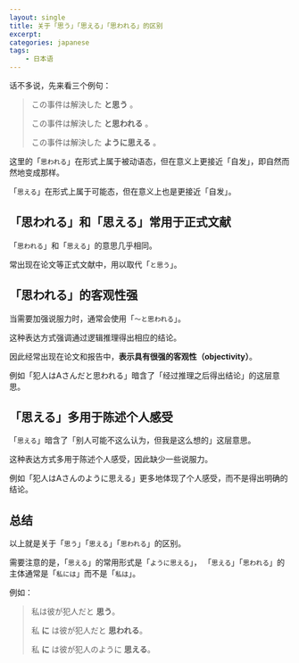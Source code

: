 ```yaml
---
layout: single
title: 关于「思う」「思える」「思われる」的区别
excerpt: 
categories: japanese
tags:
    - 日本语
---
```


话不多说，先来看三个例句：

> この事件は解決した **と思う** 。
>
> この事件は解決した **と思われる** 。
>
> この事件は解決した **ように思える** 。

这里的「`思われる`」在形式上属于被动语态，但在意义上更接近「自发」，即自然而然地变成那样。

「`思える`」在形式上属于可能态，但在意义上也是更接近「自发」。

## 「思われる」和「思える」常用于正式文献

「`思われる`」和「`思える`」的意思几乎相同。

常出现在论文等正式文献中，用以取代「`と思う`」。

## 「思われる」的客观性强

当需要加强说服力时，通常会使用「`～と思われる`」。

这种表达方式强调通过逻辑推理得出相应的结论。

因此经常出现在论文和报告中，**表示具有很强的客观性<span class='more'>（objectivity）</span>**。

例如「犯人はAさんだと思われる」暗含了「经过推理之后得出结论」的这层意思。

## 「思える」多用于陈述个人感受

「`思える`」暗含了「别人可能不这么认为，但我是这么想的」这层意思。

这种表达方式多用于陈述个人感受，因此缺少一些说服力。

例如「犯人はAさんのように思える」更多地体现了个人感受，而不是得出明确的结论。

## 总结

以上就是关于「`思う`」「`思える`」「`思われる`」的区别。

需要注意的是，「`思える`」的常用形式是「`ように思える`」， 「`思える`」「`思われる`」的主体通常是「`私には`」而不是「`私は`」。

例如：

> 私は彼が犯人だと **思う**。
>
> 私 **に** は彼が犯人だと **思われる**。
>
> 私 **に** は彼が犯人のように **思える**。
